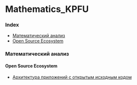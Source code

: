 # Mathematics_KPFU

### Index
* [Математический анализ](#Математический-анализ)
* [Open Source Ecosystem](#open-source-ecosystem)

### Математический анализ
#### Open Source Ecosystem

* [Архитектура приложений с открытым исходным кодом](http://rus-linux.net/MyLDP/BOOKS/Architecture-Open-Source-Applications/index.html)

